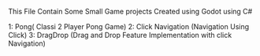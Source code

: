 This File Contain Some Small Game projects Created using Godot using C#

1: Pong( Classi 2 Player Pong Game)
2: Click Navigation (Navigation Using Click)
3: DragDrop (Drag and Drop Feature Implementation with click Navigation)
